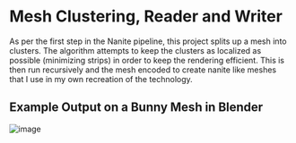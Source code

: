 # Mesh Clustering, Reader and Writer

As per the first step in the Nanite pipeline, this project splits up a mesh into clusters. The algorithm attempts to keep the clusters as localized as possible (minimizing strips) in order to keep the rendering efficient. This is then run recursively and the mesh encoded to create nanite like meshes that I use in my own recreation of the technology.

## Example Output on a Bunny Mesh in Blender

![image](https://github.com/mwjrink/gim/assets/29183162/23ad4e2c-4f85-4347-9621-c2e129f3d509)
